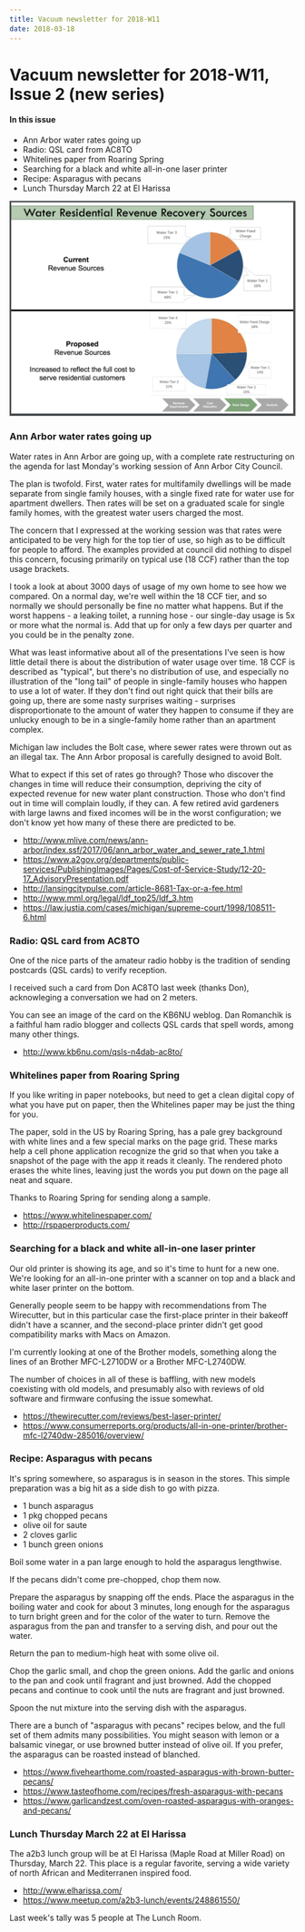 ```yaml
---
title: Vacuum newsletter for 2018-W11
date: 2018-03-18
---
```

# Vacuum newsletter for 2018-W11, Issue 2 (new series)

#### In this issue

* Ann Arbor water rates going up
* Radio: QSL card from AC8TO
* Whitelines paper from Roaring Spring
* Searching for a black and white all-in-one laser printer
* Recipe: Asparagus with pecans
* Lunch Thursday March 22 at El Harissa

![water rates going up](https://github.com/vielmetti/vacuum/blob/master/photos/2018/ann-arbor-water-rate-changes.png)

### Ann Arbor water rates going up

Water rates in Ann Arbor are going up, with a complete
rate restructuring on the agenda for last Monday's working
session of Ann Arbor City Council.

The plan is twofold. First, water rates for
multifamily dwellings will be made separate
from single family houses, with a single fixed
rate for water use for apartment dwellers. Then
rates will be set on a graduated scale for single
family homes, with the greatest water users charged
the most.

The concern that I expressed at the working session
was that rates were anticipated to be very high for
the top tier of use, so high as to be difficult
for people to afford. The examples provided at council
did nothing to dispel this concern, focusing primarily
on typical use (18 CCF) rather than the top usage brackets.

I took a look at about 3000 days of usage of my own
home to see how we compared. On a normal day, we're
well within the 18 CCF tier, and so normally we should
personally be fine no matter what happens. But if the
worst happens - a leaking toilet, a running hose - our
single-day usage is 5x or more what the normal is.
Add that up for only a few days per quarter and you
could be in the penalty zone.

What was least informative about all of the presentations
I've seen is how little detail there is about the distribution
of water usage over time. 18 CCF is described as "typical",
but there's no distribution of use, and especially no illustration
of the "long tail" of people in single-family houses who
happen to use a lot of water. If they don't find out right
quick that their bills are going up, there are some
nasty surprises waiting - surprises disproportionate
to the amount of water they happen to consume if they
are unlucky enough to be in a single-family home rather
than an apartment complex.

Michigan law includes the Bolt case, where sewer
rates were thrown out as an illegal tax. The Ann
Arbor proposal is carefully designed to avoid
Bolt.

What to expect if this set of rates go through? Those who
discover the changes in time will reduce their consumption,
depriving the city of expected revenue for new water plant
construction. Those who don't find out in time will
complain loudly, if they can. A few retired avid gardeners with
large lawns and fixed incomes will be in the worst
configuration; we don't know yet how many of these there
are predicted to be.

* http://www.mlive.com/news/ann-arbor/index.ssf/2017/06/ann_arbor_water_and_sewer_rate_1.html
* https://www.a2gov.org/departments/public-services/PublishingImages/Pages/Cost-of-Service-Study/12-20-17_AdvisoryPresentation.pdf
* http://lansingcitypulse.com/article-8681-Tax-or-a-fee.html
* http://www.mml.org/legal/ldf_top25/ldf_3.htm
* https://law.justia.com/cases/michigan/supreme-court/1998/108511-6.html

### Radio: QSL card from AC8TO

One of the nice parts of the amateur radio hobby is
the tradition of sending postcards (QSL cards) to 
verify reception. 

I received such a card from Don AC8TO last
week (thanks Don), acknowleging a conversation
we had on 2 meters. 

You can see an image of the card on the KB6NU
weblog. Dan Romanchik is a faithful ham radio blogger and
collects QSL cards that spell words, among many
other things.

* http://www.kb6nu.com/qsls-n4dab-ac8to/

### Whitelines paper from Roaring Spring

If you like writing in paper notebooks, but need to
get a clean digital copy of what you have put on paper,
then the Whitelines paper may be just the thing for you.

The paper, sold in the US by Roaring Spring, has
a pale grey background with white lines and a few
special marks on the page grid. These marks help a
cell phone application recognize the grid so that when
you take a snapshot of the page with the app it
reads it cleanly. The rendered photo erases the
white lines, leaving just the words you put down
on the page all neat and square.

Thanks to Roaring Spring for sending along a sample.

* https://www.whitelinespaper.com/
* http://rspaperproducts.com/

### Searching for a black and white all-in-one laser printer

Our old printer is showing its age, and so it's time to hunt
for a new one. We're looking for an all-in-one printer with
a scanner on top and a black and white laser printer on the bottom.

Generally people seem to be happy with recommendations
from The Wirecutter, but in this particular case the
first-place printer in their bakeoff didn't have a scanner,
and the second-place printer didn't get good compatibility
marks with Macs on Amazon.

I'm currently looking at one of the Brother models, something
along the lines of an Brother MFC-L2710DW or a Brother MFC-L2740DW.

The number of choices in all of these is baffling, with
new models coexisting with old models, and presumably
also with reviews of old software and firmware confusing
the issue somewhat.

* https://thewirecutter.com/reviews/best-laser-printer/
* https://www.consumerreports.org/products/all-in-one-printer/brother-mfc-l2740dw-285016/overview/

### Recipe: Asparagus with pecans

It's spring somewhere, so asparagus is in season in the
stores. This simple preparation was a big hit as a side dish to
go with pizza.

* 1 bunch asparagus
* 1 pkg chopped pecans
* olive oil for saute
* 2 cloves garlic
* 1 bunch green onions

Boil some water in a pan large enough to hold the asparagus
lengthwise.

If the pecans didn't come pre-chopped, chop them now.

Prepare the asparagus by snapping off the ends. Place the
asparagus in the boiling water and cook for about 3 minutes,
long enough for the asparagus to turn bright green and for
the color of the water to turn. Remove the asparagus from
the pan and transfer to a serving dish, and pour out the
water. 

Return the pan to medium-high heat with some olive oil.

Chop the garlic small, and chop the green onions. Add the
garlic and onions to the pan and cook until fragrant and
just browned. Add the chopped pecans and continue to cook
until the nuts are fragrant and just browned.

Spoon the nut mixture into the serving dish with the asparagus.

There are a bunch of "asparagus with pecans" recipes below,
and the full set of them admits many possibilities. You
might season with lemon or a balsamic vinegar, or use browned
butter instead of olive oil. If you prefer, the asparagus
can be roasted instead of blanched.

* https://www.fivehearthome.com/roasted-asparagus-with-brown-butter-pecans/
* https://www.tasteofhome.com/recipes/fresh-asparagus-with-pecans
* https://www.garlicandzest.com/oven-roasted-asparagus-with-oranges-and-pecans/

### Lunch Thursday March 22 at El Harissa

The a2b3 lunch group will be at El Harissa (Maple Road at Miller Road)
on Thursday, March 22. This place is a regular favorite, serving
a wide variety of north African and Mediterranen inspired food.

* http://www.elharissa.com/
* https://www.meetup.com/a2b3-lunch/events/248861550/

Last week's tally was 5 people at The Lunch Room.
